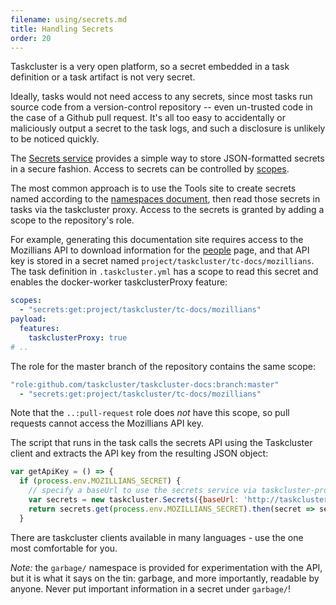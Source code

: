 ```yaml
---
filename: using/secrets.md
title: Handling Secrets
order: 20
---
```


Taskcluster is a very open platform, so a secret embedded in a task definition
or a task artifact is not very secret.

Ideally, tasks would not need access to any secrets, since most tasks run
source code from a version-control repository -- even un-trusted code in the
case of a Github pull request. It's all too easy to accidentally or maliciously
output a secret to the task logs, and such a disclosure is unlikely to be
noticed quickly.

The [Secrets service](/reference/core/secrets) provides a simple way to store
JSON-formatted secrets in a secure fashion. Access to secrets can be controlled
by [scopes](/manual/design/apis/hawk/scopes).

The most common approach is to use the Tools site to create secrets named
according to the [namespaces document](/manual/design/namespaces), then read
those secrets in tasks via the taskcluster proxy. Access to the secrets is
granted by adding a scope to the repository's role.

For example, generating this documentation site requires access to the
Mozillians API to download information for the [people](/people) page, and that
API key is stored in a secret named `project/taskcluster/tc-docs/mozillians`.
The task definition in `.taskcluster.yml` has a scope to read this secret and
enables the docker-worker taskclusterProxy feature:

```yaml
scopes:
  - "secrets:get:project/taskcluster/tc-docs/mozillians"
payload:
  features:
    taskclusterProxy: true
# ..
```

The role for the master branch of the repository contains the same scope:

```yaml
"role:github.com/taskcluster/taskcluster-docs:branch:master"
  - "secrets:get:project/taskcluster/tc-docs/mozillians"
```

Note that the `..:pull-request` role does *not* have this scope, so pull
requests cannot access the Mozillians API key.

The script that runs in the task calls the secrets API using the Taskcluster
client and extracts the API key from the resulting JSON object:

```js
var getApiKey = () => {
  if (process.env.MOZILLIANS_SECRET) {
    // specify a baseUrl to use the secrets service via taskcluster-proxy
    var secrets = new taskcluster.Secrets({baseUrl: 'http://taskcluster/secrets/v1/'});
    return secrets.get(process.env.MOZILLIANS_SECRET).then(secret => secret.secret['api-key']);
  }
```

There are taskcluster clients available in many languages - use the one most
comfortable for you.

_Note:_ the `garbage/` namespace is provided for experimentation with the API,
but it is what it says on the tin: garbage, and more importantly, readable by
anyone.  Never put important information in a secret under `garbage/`!